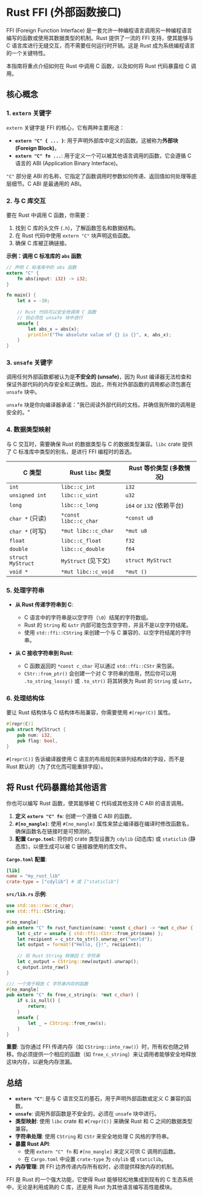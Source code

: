 # Rust FFI (外部函数接口)

FFI (Foreign Function Interface) 是一套允许一种编程语言调用另一种编程语言编写的函数或使用其数据类型的机制。Rust 提供了一流的 FFI 支持，使其能够与 C 语言库进行无缝交互，而不需要任何运行时开销。这是 Rust 成为系统编程语言的一个关键特性。

本指南将重点介绍如何在 Rust 中调用 C 函数，以及如何将 Rust 代码暴露给 C 调用。

## 核心概念

### 1. `extern` 关键字

`extern` 关键字是 FFI 的核心，它有两种主要用途：

- **`extern "C" { ... }`**: 用于声明外部库中定义的函数。这被称为**外部块 (Foreign Block)**。
- **`extern "C" fn ...`**: 用于定义一个可以被其他语言调用的函数，它会遵循 C 语言的 ABI (Application Binary Interface)。

`"C"` 部分是 ABI 的名称，它指定了函数调用时参数如何传递、返回值如何处理等底层细节。C ABI 是最通用的 ABI。

### 2. 与 C 库交互

要在 Rust 中调用 C 函数，你需要：
1.  找到 C 库的头文件 (`.h`)，了解函数签名和数据结构。
2.  在 Rust 代码中使用 `extern "C"` 块声明这些函数。
3.  确保 C 库被正确链接。

**示例：调用 C 标准库的 `abs` 函数**

```rust
// 声明 C 标准库中的 abs 函数
extern "C" {
    fn abs(input: i32) -> i32;
}

fn main() {
    let x = -10;
    
    // Rust 代码可以安全地调用 C 函数
    // 但必须在 unsafe 块中进行
    unsafe {
        let abs_x = abs(x);
        println!("The absolute value of {} is {}", x, abs_x);
    }
}
```

### 3. `unsafe` 关键字

调用任何外部函数都被认为是**不安全的 (unsafe)**，因为 Rust 编译器无法检查和保证外部代码的内存安全和正确性。因此，所有对外部函数的调用都必须包裹在 `unsafe` 块中。

`unsafe` 块是你向编译器承诺："我已阅读外部代码的文档，并确信我所做的调用是安全的。"

### 4. 数据类型映射

与 C 交互时，需要确保 Rust 的数据类型与 C 的数据类型兼容。`libc` crate 提供了 C 标准库中类型的别名，是进行 FFI 编程时的首选。

| C 类型            | Rust `libc` 类型     | Rust 等价类型 (多数情况)  |
| ----------------- | -------------------- | ------------------------- |
| `int`             | `libc::c_int`        | `i32`                     |
| `unsigned int`    | `libc::c_uint`       | `u32`                     |
| `long`            | `libc::c_long`       | `i64` or `i32` (依赖平台) |
| `char *` (只读)   | `*const libc::c_char`| `*const u8`               |
| `char *` (可写)   | `*mut libc::c_char`  | `*mut u8`                 |
| `float`           | `libc::c_float`      | `f32`                     |
| `double`          | `libc::c_double`     | `f64`                     |
| `struct MyStruct` | `MyStruct` (见下文)  | `struct MyStruct`         |
| `void *`          | `*mut libc::c_void`  | `*mut ()`                 |

### 5. 处理字符串

- **从 Rust 传递字符串到 C**:
  - C 语言中的字符串是以空字符（`\0`）结尾的字符数组。
  - Rust 的 `String` 和 `&str` 内部可能包含空字符，并且不是以空字符结尾。
  - 使用 `std::ffi::CString` 来创建一个与 C 兼容的、以空字符结尾的字符串。

- **从 C 接收字符串到 Rust**:
  - C 函数返回的 `*const c_char` 可以通过 `std::ffi::CStr` 来包装。
  - `CStr::from_ptr()` 会创建一个对 C 字符串的借用，然后你可以用 `.to_string_lossy()` 或 `.to_str()` 将其转换为 Rust 的 `String` 或 `&str`。

### 6. 处理结构体

要让 Rust 结构体与 C 结构体布局兼容，你需要使用 `#[repr(C)]` 属性。

```rust
#[repr(C)]
pub struct MyCStruct {
    pub num: i32,
    pub flag: bool,
}
```

`#[repr(C)]` 告诉编译器使用 C 语言的布局规则来排列结构体的字段，而不是 Rust 默认的（为了优化而可能重排字段）。

## 将 Rust 代码暴露给其他语言

你也可以编写 Rust 函数，使其能够被 C 代码或其他支持 C ABI 的语言调用。

1.  **定义 `extern "C" fn`**: 创建一个遵循 C ABI 的函数。
2.  **`#[no_mangle]`**: 使用 `#[no_mangle]` 属性来禁止编译器在编译时修改函数名，确保函数名在链接时是可预测的。
3.  **配置 `Cargo.toml`**: 将你的 crate 类型设置为 `cdylib` (动态库) 或 `staticlib` (静态库)，以便生成可以被 C 链接器使用的库文件。

**`Cargo.toml` 配置**:
```toml
[lib]
name = "my_rust_lib"
crate-type = ["cdylib"] # 或 ["staticlib"]
```

**`src/lib.rs` 示例**:
```rust
use std::os::raw::c_char;
use std::ffi::CString;

#[no_mangle]
pub extern "C" fn rust_function(name: *const c_char) -> *mut c_char {
    let c_str = unsafe { std::ffi::CStr::from_ptr(name) };
    let recipient = c_str.to_str().unwrap_or("world");
    let output = format!("Hello, {}!", recipient);
    
    // 将 Rust String 转换回 C 字符串
    let c_output = CString::new(output).unwrap();
    c_output.into_raw()
}

/// 一个用于释放 C 字符串内存的函数
#[no_mangle]
pub extern "C" fn free_c_string(s: *mut c_char) {
    if s.is_null() {
        return;
    }
    unsafe {
        let _ = CString::from_raw(s);
    }
}
```
**重要**: 当你通过 FFI 传递内存（如 `CString::into_raw()`）时，所有权也随之转移。你必须提供一个相应的函数（如 `free_c_string`）来让调用者能够安全地释放这块内存，以避免内存泄漏。

## 总结

- **`extern "C"`**: 是与 C 语言交互的基石，用于声明外部函数或定义 C 兼容的函数。
- **`unsafe`**: 调用外部函数是不安全的，必须在 `unsafe` 块中进行。
- **类型映射**: 使用 `libc` crate 和 `#[repr(C)]` 来确保 Rust 和 C 之间的数据类型兼容。
- **字符串处理**: 使用 `CString` 和 `CStr` 来安全地处理 C 风格的字符串。
- **暴露 Rust API**:
  - 使用 `extern "C" fn` 和 `#[no_mangle]` 来定义可供 C 调用的函数。
  - 在 `Cargo.toml` 中设置 `crate-type` 为 `cdylib` 或 `staticlib`。
- **内存管理**: 跨 FFI 边界传递内存所有权时，必须提供释放内存的机制。

FFI 是 Rust 的一个强大功能，它使得 Rust 能够轻松地集成到现有的 C 生态系统中，无论是利用成熟的 C 库，还是用 Rust 为其他语言编写高性能模块。 
